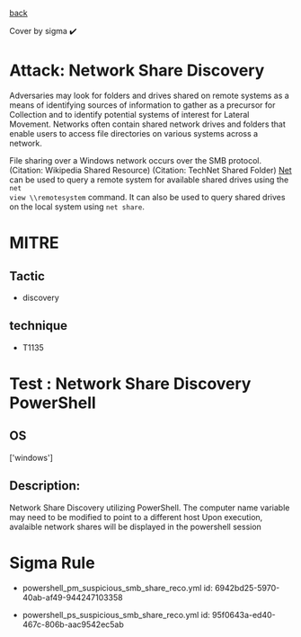 [back](../index.md)

Cover by sigma :heavy_check_mark: 

# Attack: Network Share Discovery

 Adversaries may look for folders and drives shared on remote systems as a means of identifying sources of information to gather as a precursor for Collection and to identify potential systems of interest for Lateral Movement. Networks often contain shared network drives and folders that enable users to access file directories on various systems across a network. 

File sharing over a Windows network occurs over the SMB protocol. (Citation: Wikipedia Shared Resource) (Citation: TechNet Shared Folder) [Net](https://attack.mitre.org/software/S0039) can be used to query a remote system for available shared drives using the <code>net view \\\\remotesystem</code> command. It can also be used to query shared drives on the local system using <code>net share</code>.

# MITRE
## Tactic
  - discovery

## technique
  - T1135

# Test : Network Share Discovery PowerShell

## OS

 ['windows']

## Description:

 Network Share Discovery utilizing PowerShell. The computer name variable may need to be modified to point to a different host
Upon execution, avalaible network shares will be displayed in the powershell session


# Sigma Rule
 - powershell_pm_suspicious_smb_share_reco.yml id: 6942bd25-5970-40ab-af49-944247103358

 - powershell_ps_suspicious_smb_share_reco.yml id: 95f0643a-ed40-467c-806b-aac9542ec5ab

